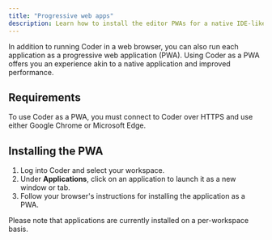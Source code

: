 ```yaml
---
title: "Progressive web apps"
description: Learn how to install the editor PWAs for a native IDE-like browser editing experience.
---
```


In addition to running Coder in a web browser, you can also run each application
as a progressive web application (PWA). Using Coder as a PWA offers you an
experience akin to a native application and improved performance.

## Requirements

To use Coder as a PWA, you must connect to Coder over HTTPS and use either
Google Chrome or Microsoft Edge.

## Installing the PWA

1. Log into Coder and select your workspace.
1. Under **Applications**, click on an application to launch it as a new window
   or tab.
1. Follow your browser's instructions for installing the application as a PWA.

Please note that applications are currently installed on a per-workspace basis.
